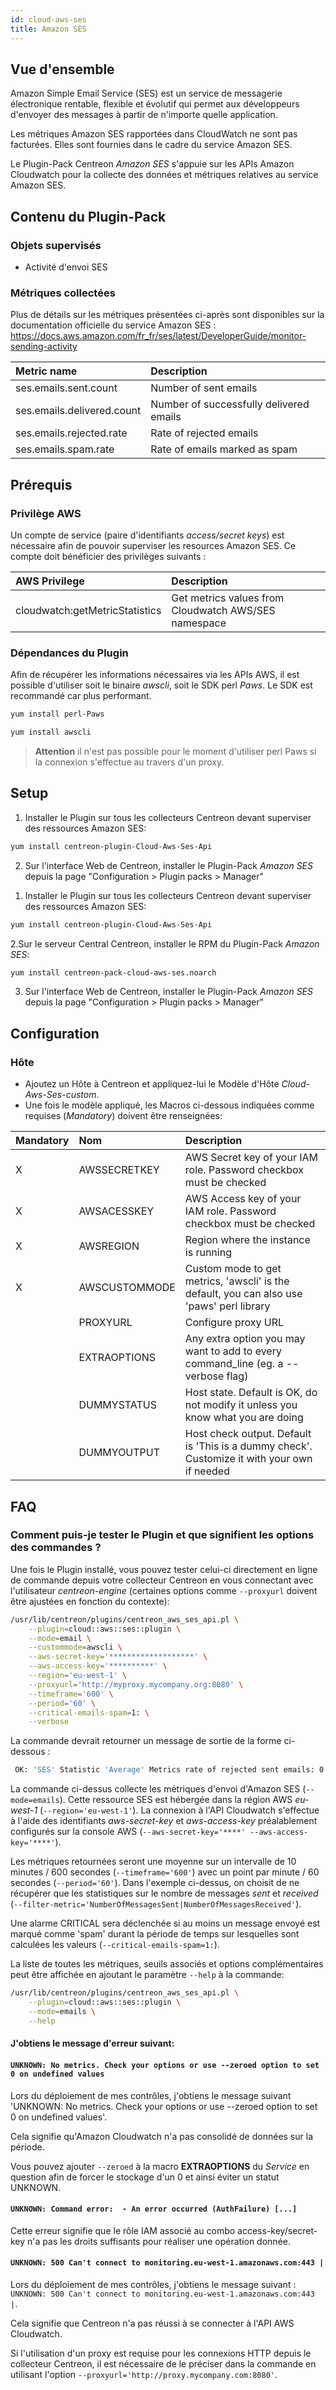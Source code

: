 ```yaml
---
id: cloud-aws-ses
title: Amazon SES
---
```


## Vue d'ensemble

Amazon Simple Email Service (SES) est un service de messagerie électronique
rentable, flexible et évolutif qui permet aux développeurs d'envoyer des
messages à partir de n'importe quelle application.

Les métriques Amazon SES rapportées dans CloudWatch ne sont pas facturées. Elles sont fournies dans le cadre du service Amazon SES.

Le Plugin-Pack Centreon *Amazon SES* s'appuie sur les APIs Amazon Cloudwatch pour la collecte des données et métriques relatives au service Amazon SES.

## Contenu du Plugin-Pack

### Objets supervisés

* Activité d'envoi SES

### Métriques collectées 

Plus de détails sur les métriques présentées ci-après sont disponibles sur la
documentation officielle du service Amazon SES :
https://docs.aws.amazon.com/fr_fr/ses/latest/DeveloperGuide/monitor-sending-activity

<!--DOCUSAURUS_CODE_TABS-->

<!--Ses-Emails-->

| Metric name                 | Description                                                                                  
|:--------------------------- | :----------------------------------------|
| ses.emails.sent.count       | Number of sent emails                    |
| ses.emails.delivered.count  | Number of successfully delivered emails  |
| ses.emails.rejected.rate    | Rate of rejected emails                  |
| ses.emails.spam.rate        | Rate of emails marked as spam            |

<!--END_DOCUSAURUS_CODE_TABS-->

## Prérequis

### Privilège AWS

Un compte de service (paire d'identifiants *access/secret keys*) est nécessaire
afin de pouvoir superviser les resources Amazon SES. Ce compte doit bénéficier
des privilèges suivants :

| AWS Privilege                  | Description                                             |
|:-------------------------------|:------------------------------------------------------- |
| cloudwatch:getMetricStatistics | Get metrics values from Cloudwatch AWS/SES namespace    |

### Dépendances du Plugin

Afin de récupérer les informations nécessaires via les APIs AWS, il est possible
d'utiliser soit le binaire *awscli*, soit le SDK perl *Paws*. Le SDK est
recommandé car plus performant. 

<!--DOCUSAURUS_CODE_TABS-->

<!--perl-Paws-installation-->

```bash
yum install perl-Paws
```

<!--aws-cli-installation-->

```bash
yum install awscli
```

<!--END_DOCUSAURUS_CODE_TABS-->

> **Attention** il n'est pas possible pour le moment d'utiliser perl Paws si la
> connexion s'effectue au travers d'un proxy.

## Setup 

<!--DOCUSAURUS_CODE_TABS-->

<!--Online IMP Licence & IT-100 Editions-->

1. Installer le Plugin sur tous les collecteurs Centreon devant superviser des ressources Amazon SES:

```bash
yum install centreon-plugin-Cloud-Aws-Ses-Api
```

2. Sur l'interface Web de Centreon, installer le Plugin-Pack *Amazon SES* depuis la page "Configuration > Plugin packs > Manager"

<!--Offline IMP License-->

1. Installer le Plugin sur tous les collecteurs Centreon devant superviser des ressources Amazon SES:

```bash
yum install centreon-plugin-Cloud-Aws-Ses-Api
```

2.Sur le serveur Central Centreon, installer le RPM du Plugin-Pack *Amazon SES*:

```bash
yum install centreon-pack-cloud-aws-ses.noarch
```

3. Sur l'interface Web de Centreon, installer le Plugin-Pack *Amazon SES* depuis la page "Configuration > Plugin packs > Manager"

<!--END_DOCUSAURUS_CODE_TABS-->

## Configuration

### Hôte

* Ajoutez un Hôte à Centreon et appliquez-lui le Modèle d'Hôte *Cloud-Aws-Ses-custom*.
* Une fois le modèle appliqué, les Macros ci-dessous indiquées comme requises (*Mandatory*) doivent être renseignées:

| Mandatory   | Nom             | Description                                                                                 |
| :---------- | :-------------- | :------------------------------------------------------------------------------------------ |
| X           | AWSSECRETKEY    | AWS Secret key of your IAM role. Password checkbox must be checked                          |
| X           | AWSACESSKEY     | AWS Access key of your IAM role. Password checkbox must be checked                          |
| X           | AWSREGION       | Region where the instance is running                                                        |
| X           | AWSCUSTOMMODE   | Custom mode to get metrics, 'awscli' is the default, you can also use 'paws' perl library   |
|             | PROXYURL        | Configure proxy URL                                                                         |
|             | EXTRAOPTIONS    | Any extra option you may want to add to every command\_line (eg. a --verbose flag)          |
|             | DUMMYSTATUS     | Host state. Default is OK, do not modify it unless you know what you are doing              |
|             | DUMMYOUTPUT     | Host check output. Default is 'This is a dummy check'. Customize it with your own if needed |

## FAQ

### Comment puis-je tester le Plugin et que signifient les options des commandes ?

Une fois le Plugin installé, vous pouvez tester celui-ci directement en ligne de
commande depuis votre collecteur Centreon en vous connectant avec l'utilisateur
*centreon-engine* (certaines options comme ```--proxyurl``` doivent être
ajustées en fonction du contexte):

```bash
/usr/lib/centreon/plugins/centreon_aws_ses_api.pl \
    --plugin=cloud::aws::ses::plugin \
    --mode=email \
    --custommode=awscli \
    --aws-secret-key='*******************' \
    --aws-access-key='**********' \
    --region='eu-west-1' \
    --proxyurl='http://myproxy.mycompany.org:8080' \
    --timeframe='600' \
    --period='60' \
    --critical-emails-spam=1: \
    --verbose
```

La commande devrait retourner un message de sortie de la forme ci-dessous : 

```bash
 OK: 'SES' Statistic 'Average' Metrics rate of rejected sent emails: 0.00, number of emails successfully delivered: 30.00, rate of sent emails marked as spam: 0.00, number of sent emails: 30.00 | 'SES~average#ses.emails.rejected.rate'=0;;;; 'SES~average#ses.emails.delivered.count'=30;;;; 'SES~average#ses.emails.spam.rate'=0;;;; 'SES~average#ses.emails.sent.count'=30;;;;
```

La commande ci-dessus collecte les métriques d'envoi d'Amazon SES
(```--mode=emails```). Cette ressource SES est hébergée dans la région AWS
*eu-west-1* (```--region='eu-west-1'```). La connexion à l'API Cloudwatch 
s'effectue à l'aide des identifiants *aws-secret-key* et *aws-access-key*
préalablement configurés sur la console AWS 
(```--aws-secret-key='****' --aws-access-key='****'```). 

Les métriques retournées seront une moyenne sur un intervalle de 
10 minutes / 600 secondes  (```--timeframe='600'```) avec un point par 
minute / 60 secondes (```--period='60'```). Dans l'exemple ci-dessus, 
on choisit de ne récupérer que les statistiques sur le nombre de messages *sent* et *received* (```--filter-metric='NumberOfMessagesSent|NumberOfMessagesReceived'```).

Une alarme CRITICAL sera déclenchée si au moins un message envoyé est marqué
comme 'spam' durant la période de temps sur lesquelles sont calculées les
valeurs (```--critical-emails-spam=1:```).

La liste de toutes les métriques, seuils associés et options complémentaires
peut être affichée en ajoutant le paramètre ```--help``` à la commande:

```bash
/usr/lib/centreon/plugins/centreon_aws_ses_api.pl \
    --plugin=cloud::aws::ses::plugin \
    --mode=emails \
    --help
```

#### J'obtiens le message d'erreur suivant:  

#### ```UNKNOWN: No metrics. Check your options or use --zeroed option to set 0 on undefined values```

Lors du déploiement de mes contrôles, j'obtiens le message suivant 'UNKNOWN: No
metrics. Check your options or use --zeroed option to set 0 on undefined values'. 

Cela signifie qu'Amazon Cloudwatch n'a pas consolidé de données sur la période.

Vous pouvez ajouter ```--zeroed``` à la macro **EXTRAOPTIONS** du *Service* en
question afin de forcer le stockage d'un 0 et ainsi éviter un statut UNKNOWN.

#### ```UNKNOWN: Command error:  - An error occurred (AuthFailure) [...]```

Cette erreur signifie que le rôle IAM associé au combo access-key/secret-key n'a
pas les droits suffisants pour réaliser une opération donnée.

#### ```UNKNOWN: 500 Can't connect to monitoring.eu-west-1.amazonaws.com:443 |```

Lors du déploiement de mes contrôles, j'obtiens le message suivant : 
```UNKNOWN: 500 Can't connect to monitoring.eu-west-1.amazonaws.com:443 |```.

Cela signifie que Centreon n'a pas réussi à se connecter à l'API AWS Cloudwatch.

Si l'utilisation d'un proxy est requise pour les connexions HTTP depuis le 
collecteur Centreon, il est nécessaire de le préciser dans la commande en
utilisant l'option ```--proxyurl='http://proxy.mycompany.com:8080'```.
